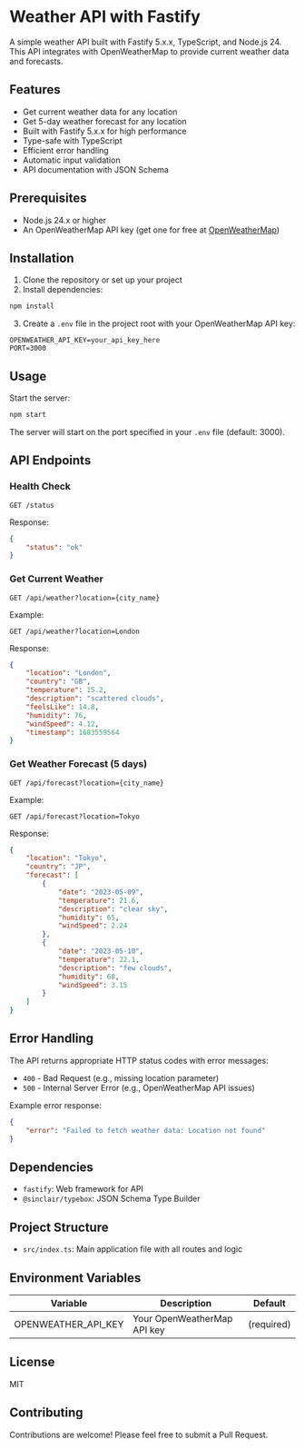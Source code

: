 # Weather API with Fastify

A simple weather API built with Fastify 5.x.x, TypeScript, and Node.js 24. This API integrates with OpenWeatherMap to provide current weather data and forecasts.

## Features

-   Get current weather data for any location
-   Get 5-day weather forecast for any location
-   Built with Fastify 5.x.x for high performance
-   Type-safe with TypeScript
-   Efficient error handling
-   Automatic input validation
-   API documentation with JSON Schema

## Prerequisites

-   Node.js 24.x or higher
-   An OpenWeatherMap API key (get one for free at [OpenWeatherMap](https://openweathermap.org/api))

## Installation

1. Clone the repository or set up your project
2. Install dependencies:

```bash
npm install
```

3. Create a `.env` file in the project root with your OpenWeatherMap API key:

```
OPENWEATHER_API_KEY=your_api_key_here
PORT=3000
```

## Usage

Start the server:

```bash
npm start
```

The server will start on the port specified in your `.env` file (default: 3000).

## API Endpoints

### Health Check

```
GET /status
```

Response:

```json
{
    "status": "ok"
}
```

### Get Current Weather

```
GET /api/weather?location={city_name}
```

Example:

```
GET /api/weather?location=London
```

Response:

```json
{
    "location": "London",
    "country": "GB",
    "temperature": 15.2,
    "description": "scattered clouds",
    "feelsLike": 14.8,
    "humidity": 76,
    "windSpeed": 4.12,
    "timestamp": 1683559564
}
```

### Get Weather Forecast (5 days)

```
GET /api/forecast?location={city_name}
```

Example:

```
GET /api/forecast?location=Tokyo
```

Response:

```json
{
    "location": "Tokyo",
    "country": "JP",
    "forecast": [
        {
            "date": "2023-05-09",
            "temperature": 21.6,
            "description": "clear sky",
            "humidity": 65,
            "windSpeed": 2.24
        },
        {
            "date": "2023-05-10",
            "temperature": 22.1,
            "description": "few clouds",
            "humidity": 68,
            "windSpeed": 3.15
        }
    ]
}
```

## Error Handling

The API returns appropriate HTTP status codes with error messages:

-   `400` - Bad Request (e.g., missing location parameter)
-   `500` - Internal Server Error (e.g., OpenWeatherMap API issues)

Example error response:

```json
{
    "error": "Failed to fetch weather data: Location not found"
}
```

## Dependencies

-   `fastify`: Web framework for API
-   `@sinclair/typebox`: JSON Schema Type Builder

## Project Structure

-   `src/index.ts`: Main application file with all routes and logic

## Environment Variables

| Variable            | Description                 | Default    |
| ------------------- | --------------------------- | ---------- |
| OPENWEATHER_API_KEY | Your OpenWeatherMap API key | (required) |

## License

MIT

## Contributing

Contributions are welcome! Please feel free to submit a Pull Request.
